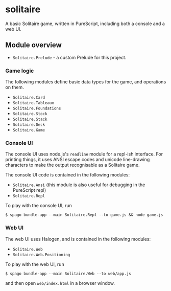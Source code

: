 # solitaire

A basic Solitaire game, written in PureScript, including both a console and a
web UI.

## Module overview

- `Solitaire.Prelude` - a custom Prelude for this project.

### Game logic

The following modules define basic data types for the game, and operations on
them.

- `Solitaire.Card`
- `Solitaire.Tableaux`
- `Solitaire.Foundations`
- `Solitaire.Stock`
- `Solitaire.Stack`
- `Solitaire.Deck`
- `Solitaire.Game`

### Console UI

The console UI uses node.js's `readline` module for a repl-ish interface. For
printing things, it uses ANSI escape codes and unicode line-drawing characters
to make the output recognisable as a Solitaire game.

The console UI code is contained in the following modules:

- `Solitaire.Ansi` (this module is also useful for debugging in the PureScript
  repl)
- `Solitaire.Repl`

To play with the console UI, run

```
$ spago bundle-app --main Solitaire.Repl --to game.js && node game.js
```

### Web UI

The web UI uses Halogen, and is contained in the following modules:

- `Solitaire.Web`
- `Solitaire.Web.Positioning`

To play with the web UI, run

```
$ spago bundle-app --main Solitaire.Web --to web/app.js
```

and then open `web/index.html` in a browser window.
